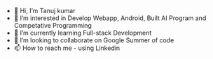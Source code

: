 - 👋 Hi, I’m Tanuj kumar
- 👀 I’m interested in Develop Webapp, Android, Built AI Program and Competative Programming
- 🌱 I’m currently learning Full-stack Development
- 💞️ I’m looking to collaborate on Google Summer of code
- 📫 How to reach me - using Linkedin

<!---
Tanuj-kumar-102/Tanuj-kumar-102 is a ✨ special ✨ repository because its `README.md` (this file) appears on your GitHub profile.
You can click the Preview link to take a look at your changes.
--->
